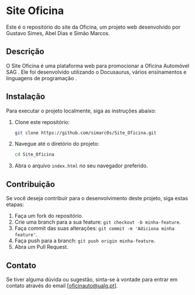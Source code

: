 # Site Oficina

Este é o repositório do site da Oficina, um projeto web desenvolvido por Gustavo Simes, Abel Dias e Simão Marcos.

## Descrição

O Site Oficina é uma plataforma web para promocionar a Oficina Automóvel SAG . Ele foi desenvolvido utilizando o Docusaurus, vários ensinamentos e linguagens de programação .

## Instalação

Para executar o projeto localmente, siga as instruções abaixo:

1. Clone este repositório:

    ```bash
    git clone https://github.com/simarc0s/Site_Oficina.git
    ```

2. Navegue até o diretório do projeto:

    ```bash
    cd Site_Oficina
    ```

3. Abra o arquivo `index.html` no seu navegador preferido.

## Contribuição

Se você deseja contribuir para o desenvolvimento deste projeto, siga estas etapas:

1. Faça um fork do repositório.
2. Crie uma branch para a sua feature: `git checkout -b minha-feature`.
3. Faça commit das suas alterações: `git commit -m 'Adiciona minha feature'`.
4. Faça push para a branch: `git push origin minha-feature`.
5. Abra um Pull Request.

## Contato

Se tiver alguma dúvida ou sugestão, sinta-se à vontade para entrar em contato através do email [oficinauto@ualg.pt].


